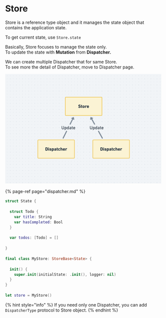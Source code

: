 # Store

Store is a reference type object and it manages the state object that contains the application state.

To get current state, use `Store.state`

  
Basically, Store focuses to manage the state only.  
To update the state with **Mutation** from **Dispatcher.**  
  
We can create multiple Dispatcher that for same Store.  
To see more the detail of Dispatcher, move to Dispatcher page.

![Updating the state from multiple dispatcher](../.gitbook/assets/image%20%282%29.png)

{% page-ref page="dispatcher.md" %}



```swift
struct State {

  struct Todo {
    var title: String
    var hasCompleted: Bool
  }

  var todos: [Todo] = []

}

final class MyStore: StoreBase<State> {

  init() {
    super.init(initialState: .init(), logger: nil)
  }
}

let store = MyStore()
```



{% hint style="info" %}
If you need only one Dispatcher, you can add `DispatcherType` protocol to Store object.
{% endhint %}

